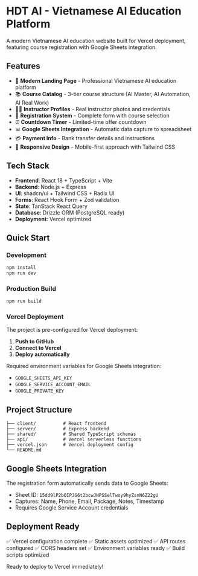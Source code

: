 # HDT AI - Vietnamese AI Education Platform

A modern Vietnamese AI education website built for Vercel deployment, featuring course registration with Google Sheets integration.

## Features

- 🎯 **Modern Landing Page** - Professional Vietnamese AI education platform
- 📚 **Course Catalog** - 3-tier course structure (AI Master, AI Automation, AI Real Work)
- 👨‍🏫 **Instructor Profiles** - Real instructor photos and credentials
- 📝 **Registration System** - Complete form with course selection
- ⏰ **Countdown Timer** - Limited-time offer countdown
- 📊 **Google Sheets Integration** - Automatic data capture to spreadsheet
- 💳 **Payment Info** - Bank transfer details and instructions
- 📱 **Responsive Design** - Mobile-first approach with Tailwind CSS

## Tech Stack

- **Frontend**: React 18 + TypeScript + Vite
- **Backend**: Node.js + Express
- **UI**: shadcn/ui + Tailwind CSS + Radix UI
- **Forms**: React Hook Form + Zod validation
- **State**: TanStack React Query
- **Database**: Drizzle ORM (PostgreSQL ready)
- **Deployment**: Vercel optimized

## Quick Start

### Development

```bash
npm install
npm run dev
```

### Production Build

```bash
npm run build
```

### Vercel Deployment

The project is pre-configured for Vercel deployment:

1. **Push to GitHub**
2. **Connect to Vercel**
3. **Deploy automatically**

Required environment variables for Google Sheets integration:
- `GOOGLE_SHEETS_API_KEY`
- `GOOGLE_SERVICE_ACCOUNT_EMAIL`
- `GOOGLE_PRIVATE_KEY`

## Project Structure

```
├── client/          # React frontend
├── server/          # Express backend
├── shared/          # Shared TypeScript schemas
├── api/             # Vercel serverless functions
├── vercel.json      # Vercel deployment config
└── README.md
```

## Google Sheets Integration

The registration form automatically sends data to Google Sheets:
- Sheet ID: `15dd9lP2bOIPJG6t2bcwJNPSSelTwoy9hyZsnN6Z22gU`
- Captures: Name, Phone, Email, Package, Notes, Timestamp
- Requires Google Service Account credentials

## Deployment Ready

✅ Vercel configuration complete
✅ Static assets optimized
✅ API routes configured
✅ CORS headers set
✅ Environment variables ready
✅ Build scripts optimized

Ready to deploy to Vercel immediately!
